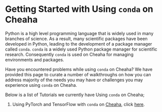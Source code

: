 # Getting Started with Using `conda` on Cheaha

Python is a high level programming language that is widely used in many branches of science. As a result, many scientific packages have been developed in Python, leading to the development of a package manager called `conda`. `conda` is a widely used Python package manager for scientific research. Consequently `conda` is used on Cheaha for managing environments and packages.

Have you encountered problems while using `conda` on Cheaha? We have provided this page to curate a number of walkthroughs on how you can address majority of the needs you may have or challenges you may experience using `conda` on Cheaha.

Below is a list of Tutorials we currently have Using `conda` on Cheaha;

1. Using PyTorch and TensorFlow with `conda` on [Cheaha](../getting_started.md), click [here](../tutorial/pytorch_tensorflow.md).
